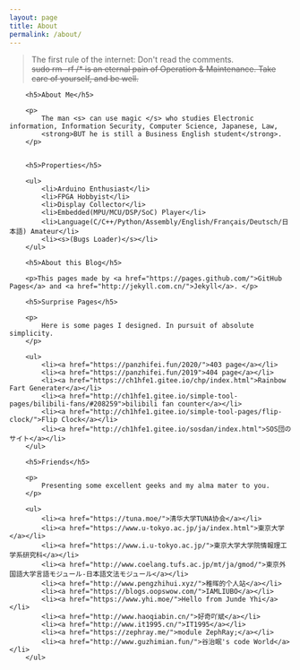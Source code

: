 ```yaml
---
layout: page
title: About
permalink: /about/
---
```

<div class="en">
    <blockquote><p>The first rule of the internet: Don't read the comments.<br>
        <s>sudo rm -rf /* is an eternal pain of Operation & Maintenance. Take care of yourself, and be well.</s> </p></blockquote>

        <h5>About Me</h5>
    
        <p>
            The man <s> can use magic </s> who studies Electronic information, Information Security, Computer Science, Japanese, Law, 
            <strong>BUT he is still a Business English student</strong>.
        </p>
    

        <h5>Properties</h5>

        <ul>
            <li>Arduino Enthusiast</li> 
            <li>FPGA Hobbyist</li>
            <li>Display Collector</li>
            <li>Embedded(MPU/MCU/DSP/SoC) Player</li>
            <li>Language(C/C++/Python/Assembly/English/Français/Deutsch/日本語) Amateur</li>
            <li><s>(Bugs Loader)</s></li>
        </ul>
    
        <h5>About this Blog</h5>
    
        <p>This pages made by <a href="https://pages.github.com/">GitHub Pages</a> and <a href="http://jekyll.com.cn/">Jekyll</a>. </p>
    
        <h5>Surprise Pages</h5>

        <p>
            Here is some pages I designed. In pursuit of absolute simplicity.
        </p>
    
        <ul>
            <li><a href="https://panzhifei.fun/2020/">403 page</a></li>
            <li><a href="https://panzhifei.fun/2019">404 page</a></li>
            <li><a href="https://ch1hfe1.gitee.io/chp/index.html">Rainbow Fart Generater</a></li>
            <li><a href="http://ch1hfe1.gitee.io/simple-tool-pages/bilibili-fans/#208259">bilibili fan counter</a></li>
            <li><a href="http://ch1hfe1.gitee.io/simple-tool-pages/flip-clock/">Flip Clock</a></li>
            <li><a href="http://ch1hfe1.gitee.io/sosdan/index.html">SOS団のサイト</a></li>
        </ul>
    
        <h5>Friends</h5>

        <p>
            Presenting some excellent geeks and my alma mater to you.
        </p>
    
        <ul>
            <li><a href="https://tuna.moe/">清华大学TUNA协会</a></li>
            <li><a href="https://www.u-tokyo.ac.jp/ja/index.html">東京大学</a></li>
            <li><a href="https://www.i.u-tokyo.ac.jp/">東京大学大学院情報理工学系研究科</a></li>
            <li><a href="http://www.coelang.tufs.ac.jp/mt/ja/gmod/">東京外国語大学言語モジュール-日本語文法モジュール</a></li>
            <li><a href="http://www.pengzhihui.xyz/">稚晖的个人站</a></li>
            <li><a href="https://blogs.oopswow.com/">IAMLIUBO</a></li>
            <li><a href="https://www.yhi.moe/">Hello from Junde Yhi</a></li>
            <li><a href="http://www.haoqiabin.cn/">好奇吖斌</a></li>
            <li><a href="http://www.it1995.cn/">IT1995</a></li>
            <li><a href="https://zephray.me/">module ZephRay;</a></li>
            <li><a href="http://www.guzhimian.fun/">谷治眠's code World</a></li>
        </ul>
        
</div>
